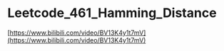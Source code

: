 # Leetcode_461_Hamming_Distance

[https://www.bilibili.com/video/BV13K4y1t7mV](https://www.bilibili.com/video/BV13K4y1t7mV)